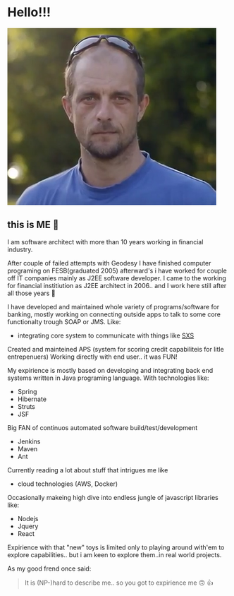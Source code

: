# Hello!!!
![image](img/svemirko.jpg)
## this is **ME** :slightly_smiling_face:

I am software architect with more than 10 years working in financial industry.


After couple of failed attempts with Geodesy I have finished computer programing on FESB(graduated 2005) afterward's
i have worked for couple off IT companies mainly as J2EE software developer.
I came to the working for financial institiution as J2EE architect in 2006.. and I work here still after all those years :slightly_smiling_face:

I have developed and maintained whole variety of programs/software for banking, mostly working on connecting outside apps to talk to some core functionalty trough SOAP or JMS. 
Like: 

* integrating core system to communicate with things like [SXS](https://see.asseco.com/sectors/public-telco-utilities/security/sxs-630/)

Created and mainteined APS (system for scoring credit capabiliteis for litle entrepenuers) 
Working directly with end user.. it was FUN!

My expirience is mostly based on developing and integrating back end systems written in Java programing language.
With technologies like:
* Spring 
* Hibernate 
* Struts  
* JSF


Big FAN of continuos automated software build/test/development
* Jenkins
* Maven 
* Ant


Currently reading a lot about stuff that intrigues me like

* cloud technologies (AWS, Docker) 

Occasionally makeing high dive into endless jungle of javascript libraries like: 

* Nodejs
* Jquery 
* React  

Expirience with that "new" toys is limited only to playing around with'em to explore capabilities.. 
but i am keen to explore them..in real world projects.


As my good frend once said:
>It is (NP-)hard to describe me.. so you got to expirience me :upside_down_face: :+1:

